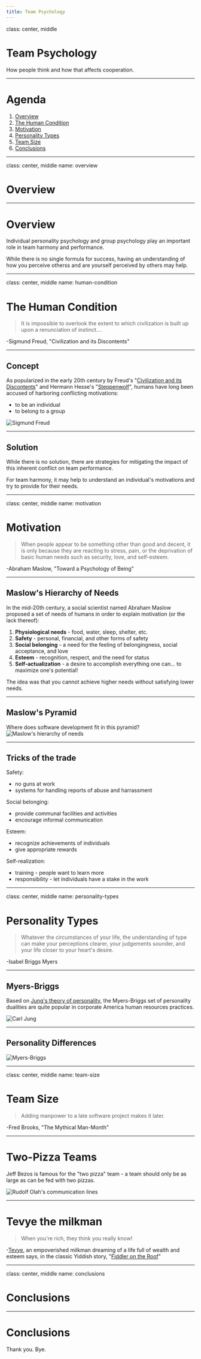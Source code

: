 ```yaml
---
title: Team Psychology
---
```


class: center, middle

# Team Psychology

How people think and how that affects cooperation.

---

# Agenda

1. [Overview](#overview)
2. [The Human Condition](#human-condition)
3. [Motivation](#motivation)
4. [Personality Types](#personality-types)
5. [Team Size](#team-size)
6. [Conclusions](#conclusions)

---

class: center, middle
name: overview

# Overview

---

# Overview

Individual personality psychology and group psychology play an important role in team harmony and performance.

While there is no single formula for success, having an understanding of how you perceive otherss and are yourself perceived by others may help.

---

class: center, middle
name: human-condition

# The Human Condition

> It is impossible to overlook the extent to which civilization is built up upon a renunciation of instinct....

-Sigmund Freud, "Civilization and its Discontents"

---

## Concept

As popularized in the early 20th century by Freud's "[Civilization and its Discontents](https://en.wikipedia.org/wiki/Civilization_and_Its_Discontents)" and Hermann Hesse's "[Steppenwolf](<https://en.wikipedia.org/wiki/Steppenwolf_(novel)>)", humans have long been accused of harboring conflicting motivations:

- to be an individual
- to belong to a group

![Sigmund Freud](../images/psychology_freud.jpg)

---

## Solution

While there is no solution, there are strategies for mitigating the impact of this inherent conflict on team performance.

For team harmony, it may help to understand an individual's motivations and try to provide for their needs.

---

class: center, middle
name: motivation

# Motivation

> When people appear to be something other than good and decent, it is only because they are reacting to stress, pain, or the deprivation of basic human needs such as security, love, and self-esteem.

-Abraham Maslow, "Toward a Psychology of Being"

---

## Maslow's Hierarchy of Needs

In the mid-20th century, a social scientist named Abraham Maslow proposed a set of needs of humans in order to explain motivation (or the lack thereof):

1. **Physiological needs** - food, water, sleep, shelter, etc.
2. **Safety** - personal, financial, and other forms of safety
3. **Social belonging** - a need for the feeling of belongingness, social acceptance, and love
4. **Esteem** - recognition, respect, and the need for status
5. **Self-actualization** - a desire to accomplish everything one can... to maximize one's potential!

The idea was that you cannot achieve higher needs without satisfying lower needs.

---

## Maslow's Pyramid

Where does software development fit in this pyramid?
![Maslow's hierarchy of needs](../images/psychology_maslow.png)

---

## Tricks of the trade

Safety:

- no guns at work
- systems for handling reports of abuse and harrassment

Social belonging:

- provide communal facilities and activities
- encourage informal communication

Esteem:

- recognize achievements of individuals
- give appropriate rewards

Self-realization:

- training - people want to learn more
- responsibility - let individuals have a stake in the work

---

class: center, middle
name: personality-types

# Personality Types

> Whatever the circumstances of your life, the understanding of type can make your perceptions clearer, your judgements sounder, and your life closer to your heart's desire.

-Isabel Briggs Myers

---

## Myers-Briggs

Based on [Jung's theory of personality](https://www.psychestudy.com/general/personality/carl-jung-theory), the Myers-Briggs set of personality dualities are quite popular in corporate America human resources practices.

![Carl Jung](../images/psychology_jung.jpg)

---

## Personality Differences

![Myers-Briggs](../images/psychology_myers_briggs.png)

---

class: center, middle
name: team-size

# Team Size

> Adding manpower to a late software project makes it later.

-Fred Brooks, "The Mythical Man-Month"

---

# Two-Pizza Teams

Jeff Bezos is famous for the "two pizza" team - a team should only be as large as can be fed with two pizzas.

![Rudolf Olah's communication lines](https://knowledge.kitchen/mediawiki/images/6/65/Number_of_people_and_lines_of_communication.png)

---

# Tevye the milkman

> When you're rich, they think you really know!

-[Tevye](https://en.wikipedia.org/wiki/Tevye), an empoverished milkman dreaming of a life full of wealth and esteem says, in the classic Yiddish story, "[Fiddler on the Roof](https://www.youtube.com/watch?v=RBHZFYpQ6nc)"

---

class: center, middle
name: conclusions

# Conclusions

---

# Conclusions

Thank you. Bye.
